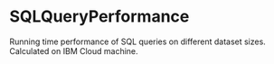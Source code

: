 # SQLQueryPerformance
Running time performance of SQL queries on different dataset sizes. Calculated on IBM Cloud machine.
